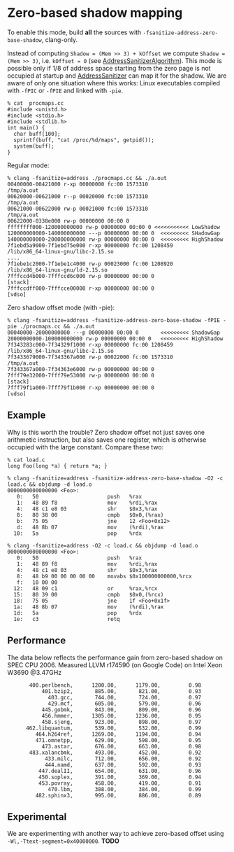 
# Zero-based shadow mapping

To enable this mode, build **all** the sources with `-fsanitize-address-zero-base-shadow`, clang-only.

Instead of computing `Shadow = (Mem >> 3) + kOffset` we compute `Shadow = (Mem >> 3)`, i.e. `kOffset = 0` (see [AddressSanitizerAlgorithm](AddressSanitizerAlgorithm)).
This mode is possible only if 1/8 of address space starting from the zero page is not occupied at startup and [AddressSanitizer](AddressSanitizer) can map it for the shadow.
We are aware of only one situation where this works: Linux executables compiled with `-fPIC` or `-fPIE` and linked with `-pie`.

```
% cat  procmaps.cc 
#include <unistd.h>
#include <stdio.h>
#include <stdlib.h>
int main() {
  char buff[100];
  sprintf(buff, "cat /proc/%d/maps", getpid());
  system(buff);
}
```

Regular mode:
```
% clang -fsanitize=address ./procmaps.cc && ./a.out 
00400000-00421000 r-xp 00000000 fc:00 1573310                            /tmp/a.out
00620000-00621000 r--p 00020000 fc:00 1573310                            /tmp/a.out
00621000-00622000 rw-p 00021000 fc:00 1573310                            /tmp/a.out
00622000-0338e000 rw-p 00000000 00:00 0 
ffffffff000-120000000000 rw-p 00000000 00:00 0 <<<<<<<<<<< LowShadow
120000000000-140000000000 ---p 00000000 00:00 0  <<<<<<<<< SHadowGap
140000000000-200000000000 rw-p 00000000 00:00 0  <<<<<<<<< HighShadow
7f1ebd5a9000-7f1ebd75e000 r-xp 00000000 fc:00 1208459                    /lib/x86_64-linux-gnu/libc-2.15.so
....
7f1ebe1c2000-7f1ebe1c4000 rw-p 00023000 fc:00 1208920                    /lib/x86_64-linux-gnu/ld-2.15.so
7fffccd4b000-7fffccd6c000 rw-p 00000000 00:00 0                          [stack]
7fffccdff000-7fffcce00000 r-xp 00000000 00:00 0                          [vdso]
```

Zero shadow offset mode (with -pie):

```
% clang -fsanitize=address -fsanitize-address-zero-base-shadow -fPIE -pie ./procmaps.cc && ./a.out 
00040000-20000000000 ---p 00000000 00:00 0       <<<<<<<<< ShadowGap
20000000000-100000000000 rw-p 00000000 00:00 0   <<<<<<<<< HighShadow
7f343283c000-7f34329f1000 r-xp 00000000 fc:00 1208459                    /lib/x86_64-linux-gnu/libc-2.15.so
7f3433679000-7f343367a000 rw-p 00022000 fc:00 1573310                    /tmp/a.out
7f343367a000-7f34363e6000 rw-p 00000000 00:00 0 
7fff79e32000-7fff79e53000 rw-p 00000000 00:00 0                          [stack]
7fff79f1a000-7fff79f1b000 r-xp 00000000 00:00 0                          [vdso]
```

## Example

Why is this worth the trouble?
Zero shadow offset not just saves one arithmetic instruction,
but also saves one register, which is otherwise occupied with the large constant. Compare these two:


```
% cat load.c 
long Foo(long *a) { return *a; }
```



```
% clang -fsanitize=address -fsanitize-address-zero-base-shadow -O2 -c load.c && objdump -d load.o
0000000000000000 <Foo>:
   0:	50                   	push   %rax
   1:	48 89 f8             	mov    %rdi,%rax
   4:	48 c1 e8 03          	shr    $0x3,%rax
   8:	80 38 00             	cmpb   $0x0,(%rax)
   b:	75 05                	jne    12 <Foo+0x12>
   d:	48 8b 07             	mov    (%rdi),%rax
  10:	5a                   	pop    %rdx
```
```
% clang -fsanitize=address -O2 -c load.c && objdump -d load.o
0000000000000000 <Foo>:
   0:	50                   	push   %rax
   1:	48 89 f8             	mov    %rdi,%rax
   4:	48 c1 e8 03          	shr    $0x3,%rax
   8:	48 b9 00 00 00 00 00 	movabs $0x100000000000,%rcx
   f:	10 00 00 
  12:	48 09 c1             	or     %rax,%rcx
  15:	80 39 00             	cmpb   $0x0,(%rcx)
  18:	75 05                	jne    1f <Foo+0x1f>
  1a:	48 8b 07             	mov    (%rdi),%rax
  1d:	5a                   	pop    %rdx
  1e:	c3                   	retq   
```

## Performance
The data below reflects the performance gain from zero-based shadow on SPEC CPU 2006.
Measured LLVM r174590 (on Google Code) on Intel Xeon W3690 @3.47GHz

```
       400.perlbench,      1200.00,      1179.00,         0.98
           401.bzip2,       885.00,       821.00,         0.93
             403.gcc,       744.00,       724.00,         0.97
             429.mcf,       605.00,       579.00,         0.96
           445.gobmk,       843.00,       809.00,         0.96
           456.hmmer,      1305.00,      1236.00,         0.95
           458.sjeng,       923.00,       898.00,         0.97
      462.libquantum,       539.00,       532.00,         0.99
         464.h264ref,      1269.00,      1194.00,         0.94
         471.omnetpp,       629.00,       598.00,         0.95
           473.astar,       676.00,       663.00,         0.98
       483.xalancbmk,       493.00,       452.00,         0.92
            433.milc,       712.00,       656.00,         0.92
            444.namd,       637.00,       592.00,         0.93
          447.dealII,       654.00,       631.00,         0.96
          450.soplex,       391.00,       369.00,         0.94
          453.povray,       458.00,       419.00,         0.91
             470.lbm,       388.00,       384.00,         0.99
         482.sphinx3,       995.00,       886.00,         0.89
```


## Experimental
We are experimenting with another way to achieve zero-based offset using `-Wl,-Ttext-segment=0x40000000`. **TODO**